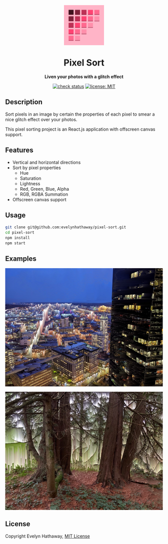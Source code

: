 <div align="center">

<img alt="Pixel Sort icon" width="128" height="128" align="center" src=".github/icon.png"/>

# Pixel Sort

**Liven your photos with a glitch effect**

[![check status](https://badgen.net/github/checks/evelynhathaway/pixel-sort/main?icon=github)](https://github.com/evelynhathaway/pixel-sort/actions)
[![license: MIT](https://badgen.net/badge/license/MIT/blue)](/LICENSE)

</div>

## Description

Sort pixels in an image by certain the properties of each pixel to smear a nice glitch effect over your photos.

This pixel sorting project is an React.js application with offscreen canvas support.

## Features

- Vertical and horizontal directions
- Sort by pixel properties
  - Hue
  - Saturation
  - Lightness
  - Red, Green, Blue, Alpha
  - RGB, RGBA Summation
- Offscreen canvas support

## Usage

```bash
git clone git@github.com:evelynhathaway/pixel-sort.git
cd pixel-sort
npm install
npm start
```

## Examples

![Seattle skyline at night with glitch effect](examples/sorted-seattle.jpg)

![Trees in a forest with glitch effect](examples/sorted-forest.png)

## License

Copyright Evelyn Hathaway, [MIT License](/LICENSE)
